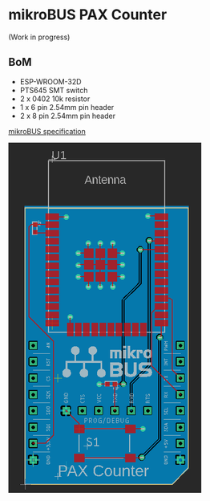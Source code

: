 # mikroBUS PAX Counter

(Work in progress)

## BoM
* ESP-WROOM-32D
* PTS645 SMT switch
* 2 x 0402 10k resistor
* 1 x 6 pin 2.54mm pin header
* 2 x 8 pin 2.54mm pin header

[mikroBUS specification](https://download.mikroe.com/documents/standards/mikrobus/mikrobus-standard-specification-v200.pdf)

![Eagle board](https://github.com/ExploratoryEngineering/pax-counter/raw/master/images/pax_mikroBUS.png)
